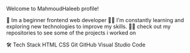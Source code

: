 Welcome to MahmoudHaleeb profile! 


🏢 Im a beginner frontend web developer
👨‍💻 I'm constantly learning and exploring new technologies to improve my skills.
👨‍💻 check out my repositories to see some of the projects i worked on


🛠  Tech Stack
HTML  CSS    Git  GitHub  Visual Studio Code


